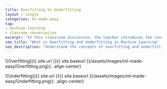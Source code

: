 ```yaml
---
title: Overfitting Vs Underfitting
layout : single
categories: ml-made-easy
tag:
- machine learning
- clasroom conversation
excerpt: "In this classroom discussion, the teacher introduces the concepts of overfitting and underfitting in machine learning models. A student explains that overfitting occurs when the model is too complex and fits the training data too closely, resulting in poor generalization to new data. The student uses the analogy of a familiar route to work, where an unexpected traffic jam causes a delay, highlighting the over-reliance on past experiences. The teacher acknowledges the student's explanation. The student then explains underfitting as a situation where the model is too simple and fails to capture important patterns in the data, leading to poor performance. The student uses the analogy of taking a multiple-choice exam without preparation, where guessing without any information results in mostly incorrect answers. The teacher commends the class for their understanding of the concepts" 
seo_title: "What is Overfitting and Underfitting in Machine Learning"
seo_description: "Understand the concepts of overfitting and underfitting in machine learning models. Overfitting occurs when a model fits the training data too closely and fails to generalize, while underfitting happens when a model is too simple and unable to capture important patterns. Learn these concepts through relatable analogies involving unexpected traffic jams and unprepared multiple-choice exams."
---
```



![Overfitting]({{ site.url }}{{ site.baseurl }}/assets/images/ml-made-easy/Overfitting.png){: .align-center}

![Underfitting]({{ site.url }}{{ site.baseurl }}/assets/images/ml-made-easy/Underfitting.png){: .align-center}


